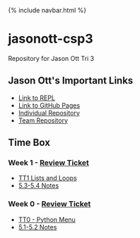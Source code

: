 {% include navbar.html %}

# jasonott-csp3
Repository for Jason Ott Tri 3

<!-- <table>
    <tr>
        <td><a href="https://JasonO12.github.io/jasonott-csp3/">Home</a></td>
        <td><a href="https://JasonO12.github.io/jasonott-csp3/dataProject">Data Structures Project</a></td>
        <td><a href="https://JasonO12.github.io/jasonott-csp3/testPrep">Test Prep</a></td>
        <td><a href="https://JasonO12.github.io/jasonott-csp3/createTask">Create Task</a></td>
    </tr>
</table> -->

## Jason Ott's Important Links

- [Link to REPL](https://replit.com/@JasonOtt1/jasonott-csp3)
- [Link to GitHub Pages](https://jasono12.github.io/jasonott-csp3/)
- [Individual Repository](https://github.com/JasonO12/jasonott-csp3)
- [Team Repository](https://github.com/LindaLiu1202/just_code)

## Time Box

### Week 1 - [Review Ticket](https://github.com/JasonO12/jasonott-csp3/issues/4)

- [TT1 Lists and Loops](https://replit.com/@JasonOtt1/jasonott-csp3#python/menu.py) 
- [5.3-5.4 Notes](https://jasono12.github.io/jasonott-csp3/notes/5idea34)

### Week 0 - [Review Ticket](https://github.com/JasonO12/jasonott-csp3/issues/4)

- [TT0 - Python Menu](https://replit.com/@JasonOtt1/jasonott-csp3#python/menu.py) 
- [5.1-5.2 Notes](https://jasono12.github.io/jasonott-csp3/notes/5idea12)
